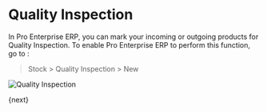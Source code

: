<!-- add-breadcrumbs -->
# Quality Inspection

In Pro Enterprise ERP, you can mark your incoming or outgoing products for Quality
Inspection. To enable Pro Enterprise ERP to perform this function, go to :

> Stock > Quality Inspection > New

<img class="screenshot" alt="Quality Inspection" src="/docs/assets/img/stock/quality-inspection.png">

{next}